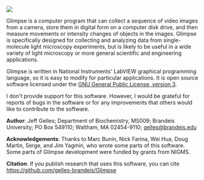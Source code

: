 ![](http://gelles-brandeis.github.io/Glimpse/Glimpse%20logo3s.jpg)

Glimpse is a computer program that can collect a sequence of video images from a camera, store them in digital form on a computer disk drive, and then measure movements or intensity changes of objects in the images. Glimpse is specifically designed for collecting and analyzing data from single-molecule light microscopy experiments, but is likely to be useful in a wide variety of light microscopy or more general scientific and engineering applications.

Glimpse is written in National Instruments' LabVIEW graphical programming language, so it is easy to modify for particular applications.  It is open source software licensed under the [GNU General Public License, version 3](http://www.gnu.org/licenses/gpl-3.0.txt).

I don't provide support for this software.  However, I would be grateful for reports of bugs in the software or for any improvements that others would like to contribute to the software.

**Author**:
Jeff Gelles;
Department of Biochemistry, MS009;
Brandeis University;
PO Box 549110;
Waltham, MA 02454-9110;
gelles@brandeis.edu

**Acknowledgements**:  Thanks to Marc Bunin, Nick Farina, Wei Hua, Doug Martin, Serge, and Jim Yagmin, who  wrote some parts of this software.  Some parts of Glimpse development were funded by grants from NIGMS.

**Citation**:  If you publish research that uses this software, you can cite https://github.com/gelles-brandeis/Glimpse 